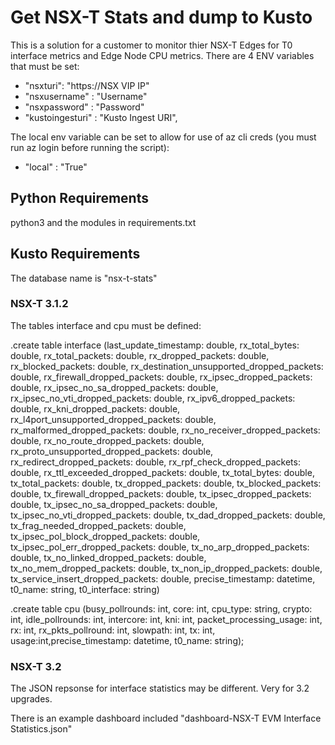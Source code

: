 # Get NSX-T Stats and dump to Kusto
This is a solution for a customer to monitor thier NSX-T Edges for T0 interface metrics and Edge Node CPU metrics.
There are 4 ENV variables that must be set:
* "nsxturi": "https://NSX VIP IP"
* "nsxusername" : "Username"
* "nsxpassword" : "Password"
* "kustoingesturi" : "Kusto Ingest URI",

The local env variable can be set to allow for use of az cli creds (you must run az login before running the script):

* "local" : "True"
## Python Requirements
python3 and the modules in requirements.txt

## Kusto Requirements
The database name is "nsx-t-stats"

### NSX-T 3.1.2

The tables interface and cpu must be defined:

.create table interface (last_update_timestamp: double,  rx_total_bytes: double,  rx_total_packets: double,  rx_dropped_packets: double,  rx_blocked_packets: double,  rx_destination_unsupported_dropped_packets: double,  rx_firewall_dropped_packets: double,  rx_ipsec_dropped_packets: double,  rx_ipsec_no_sa_dropped_packets: double,  rx_ipsec_no_vti_dropped_packets: double,  rx_ipv6_dropped_packets: double,  rx_kni_dropped_packets: double,  rx_l4port_unsupported_dropped_packets: double,  rx_malformed_dropped_packets: double,  rx_no_receiver_dropped_packets: double,  rx_no_route_dropped_packets: double,  rx_proto_unsupported_dropped_packets: double,  rx_redirect_dropped_packets: double,  rx_rpf_check_dropped_packets: double,  rx_ttl_exceeded_dropped_packets: double,  tx_total_bytes: double,  tx_total_packets: double,  tx_dropped_packets: double,  tx_blocked_packets: double,  tx_firewall_dropped_packets: double,  tx_ipsec_dropped_packets: double,  tx_ipsec_no_sa_dropped_packets: double,  tx_ipsec_no_vti_dropped_packets: double,  tx_dad_dropped_packets: double,  tx_frag_needed_dropped_packets: double,  tx_ipsec_pol_block_dropped_packets: double,  tx_ipsec_pol_err_dropped_packets: double,  tx_no_arp_dropped_packets: double,  tx_no_linked_dropped_packets: double,  tx_no_mem_dropped_packets: double,  tx_non_ip_dropped_packets: double,  tx_service_insert_dropped_packets: double,  precise_timestamp: datetime,  t0_name: string,  t0_interface: string)


.create table cpu (busy_pollrounds: int, core: int, cpu_type: string, crypto: int, idle_pollrounds: int, intercore: int, kni: int, packet_processing_usage: int, rx: int, rx_pkts_pollround: int, slowpath: int, tx: int, usage:int,precise_timestamp: datetime, t0_name: string);

### NSX-T 3.2 

The JSON repsonse for interface statistics may be different.  Very for 3.2 upgrades.

There is an example dashboard included "dashboard-NSX-T EVM Interface Statistics.json"
